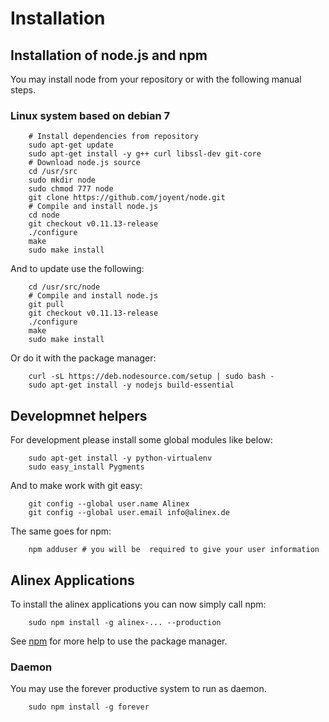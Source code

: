 Installation
=========================================


Installation of node.js and npm
-----------------------------------------

You may install node from your repository or with the following manual steps.

### Linux system based on debian 7

		# Install dependencies from repository
		sudo apt-get update
		sudo apt-get install -y g++ curl libssl-dev git-core
		# Download node.js source
		cd /usr/src
		sudo mkdir node
		sudo chmod 777 node
		git clone https://github.com/joyent/node.git
		# Compile and install node.js
		cd node
		git checkout v0.11.13-release
		./configure
		make
		sudo make install

And to update use the following:

		cd /usr/src/node
		# Compile and install node.js
		git pull
		git checkout v0.11.13-release
		./configure
		make
		sudo make install

Or do it with the package manager:

		curl -sL https://deb.nodesource.com/setup | sudo bash -
		sudo apt-get install -y nodejs build-essential


Developmnet helpers
-----------------------------------------

For development please install some global modules like below:

		sudo apt-get install -y python-virtualenv
		sudo easy_install Pygments

And to make work with git easy:

		git config --global user.name Alinex
		git config --global user.email info@alinex.de

The same goes for npm:

		npm adduser # you will be  required to give your user information


Alinex Applications
-----------------------------------------

To install the alinex applications you can now simply call npm:

		sudo npm install -g alinex-... --production

See [npm](npm.md) for more help to use the package manager.

### Daemon

You may use the forever productive system to run as daemon.

		sudo npm install -g forever
